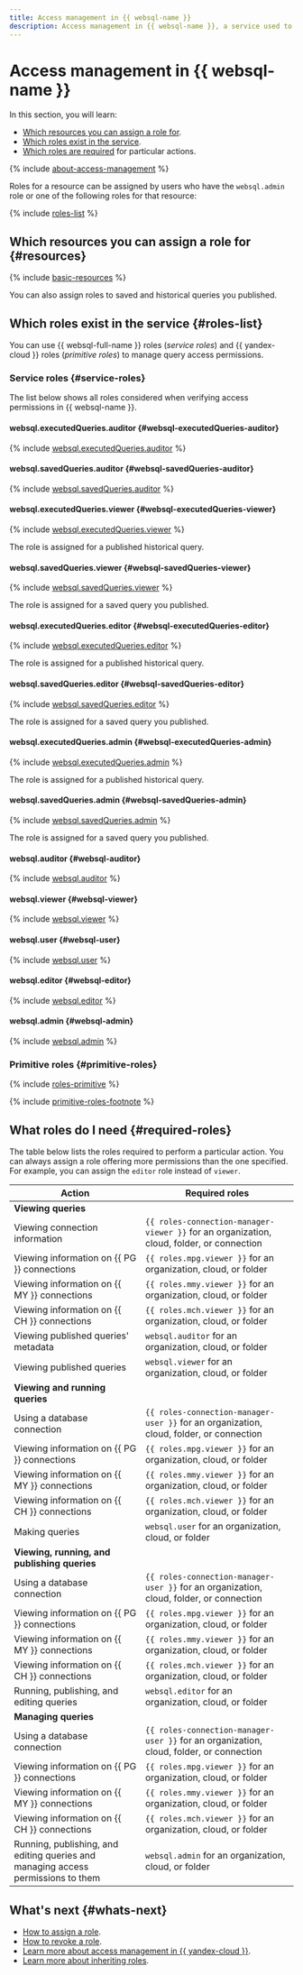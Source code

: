```yaml
---
title: Access management in {{ websql-name }}
description: Access management in {{ websql-name }}, a service used to manage queries to managed database clusters. This section describes the resources for which you can assign a role, the roles existing in the service, and the roles required to perform a particular action.
---
```


# Access management in {{ websql-name }}

In this section, you will learn:

* [Which resources you can assign a role for](#resources).
* [Which roles exist in the service](#roles-list).
* [Which roles are required](#required-roles) for particular actions.

{% include [about-access-management](../../_includes/iam/about-access-management.md) %}

Roles for a resource can be assigned by users who have the `websql.admin` role or one of the following roles for that resource:

{% include [roles-list](../../_includes/iam/roles-list.md) %}

## Which resources you can assign a role for {#resources}

{% include [basic-resources](../../_includes/iam/basic-resources-for-access-control.md) %}

You can also assign roles to saved and historical queries you published.

## Which roles exist in the service {#roles-list}

You can use {{ websql-full-name }} roles (_service roles_) and {{ yandex-cloud }} roles (_primitive roles_) to manage query access permissions.

### Service roles {#service-roles}

The list below shows all roles considered when verifying access permissions in {{ websql-name }}.

#### websql.executedQueries.auditor {#websql-executedQueries-auditor}

{% include [websql.executedQueries.auditor](../../_roles/websql/executedQueries/auditor.md) %}

#### websql.savedQueries.auditor {#websql-savedQueries-auditor}

{% include [websql.savedQueries.auditor](../../_roles/websql/savedQueries/auditor.md) %}

#### websql.executedQueries.viewer {#websql-executedQueries-viewer}

{% include [websql.executedQueries.viewer](../../_roles/websql/executedQueries/viewer.md) %}

The role is assigned for a published historical query.

#### websql.savedQueries.viewer {#websql-savedQueries-viewer}

{% include [websql.savedQueries.viewer](../../_roles/websql/savedQueries/viewer.md) %}

The role is assigned for a saved query you published.

#### websql.executedQueries.editor {#websql-executedQueries-editor}

{% include [websql.executedQueries.editor](../../_roles/websql/executedQueries/editor.md) %}

The role is assigned for a published historical query.

#### websql.savedQueries.editor {#websql-savedQueries-editor}

{% include [websql.savedQueries.editor](../../_roles/websql/savedQueries/editor.md) %}

The role is assigned for a saved query you published.

#### websql.executedQueries.admin {#websql-executedQueries-admin}

{% include [websql.executedQueries.admin](../../_roles/websql/executedQueries/admin.md) %}

The role is assigned for a published historical query.

#### websql.savedQueries.admin {#websql-savedQueries-admin}

{% include [websql.savedQueries.admin](../../_roles/websql/savedQueries/admin.md) %}

The role is assigned for a saved query you published.

#### websql.auditor {#websql-auditor}

{% include [websql.auditor](../../_roles/websql/auditor.md) %}

#### websql.viewer {#websql-viewer}

{% include [websql.viewer](../../_roles/websql/viewer.md) %}

#### websql.user {#websql-user}

{% include [websql.user](../../_roles/websql/user.md) %}

#### websql.editor {#websql-editor}

{% include [websql.editor](../../_roles/websql/editor.md) %}

#### websql.admin {#websql-admin}

{% include [websql.admin](../../_roles/websql/admin.md) %}

### Primitive roles {#primitive-roles}

{% include [roles-primitive](../../_includes/roles-primitive.md) %}

{% include [primitive-roles-footnote](../../_includes/primitive-roles-footnote.md) %}

## What roles do I need {#required-roles}

The table below lists the roles required to perform a particular action. You can always assign a role offering more permissions than the one specified. For example, you can assign the `editor` role instead of `viewer`.

| Action | Required roles |
----- | -----
| **Viewing queries** |
| Viewing connection information | `{{ roles-connection-manager-viewer }}` for an organization, cloud, folder, or connection |
| Viewing information on {{ PG }} connections | `{{ roles.mpg.viewer }}` for an organization, cloud, or folder |
| Viewing information on {{ MY }} connections | `{{ roles.mmy.viewer }}` for an organization, cloud, or folder |
| Viewing information on {{ CH }} connections | `{{ roles.mch.viewer }}` for an organization, cloud, or folder |
| Viewing published queries' metadata | `websql.auditor` for an organization, cloud, or folder |
| Viewing published queries | `websql.viewer` for an organization, cloud, or folder |
| **Viewing and running queries** |
| Using a database connection | `{{ roles-connection-manager-user }}` for an organization, cloud, folder, or connection |
| Viewing information on {{ PG }} connections | `{{ roles.mpg.viewer }}` for an organization, cloud, or folder |
| Viewing information on {{ MY }} connections | `{{ roles.mmy.viewer }}` for an organization, cloud, or folder |
| Viewing information on {{ CH }} connections | `{{ roles.mch.viewer }}` for an organization, cloud, or folder |
| Making queries | `websql.user` for an organization, cloud, or folder |
| **Viewing, running, and publishing queries** |
| Using a database connection | `{{ roles-connection-manager-user }}` for an organization, cloud, folder, or connection |
| Viewing information on {{ PG }} connections | `{{ roles.mpg.viewer }}` for an organization, cloud, or folder |
| Viewing information on {{ MY }} connections | `{{ roles.mmy.viewer }}` for an organization, cloud, or folder |
| Viewing information on {{ CH }} connections | `{{ roles.mch.viewer }}` for an organization, cloud, or folder |
| Running, publishing, and editing queries | `websql.editor` for an organization, cloud, or folder |
| **Managing queries** |
| Using a database connection | `{{ roles-connection-manager-user }}` for an organization, cloud, folder, or connection |
| Viewing information on {{ PG }} connections | `{{ roles.mpg.viewer }}` for an organization, cloud, or folder |
| Viewing information on {{ MY }} connections | `{{ roles.mmy.viewer }}` for an organization, cloud, or folder |
| Viewing information on {{ CH }} connections | `{{ roles.mch.viewer }}` for an organization, cloud, or folder |
| Running, publishing, and editing queries and managing access permissions to them | `websql.admin` for an organization, cloud, or folder |

## What's next {#whats-next}

* [How to assign a role](../../iam/operations/roles/grant.md).
* [How to revoke a role](../../iam/operations/roles/revoke.md).
* [Learn more about access management in {{ yandex-cloud }}](../../iam/concepts/access-control/index.md).
* [Learn more about inheriting roles](../../resource-manager/concepts/resources-hierarchy.md#access-rights-inheritance).
